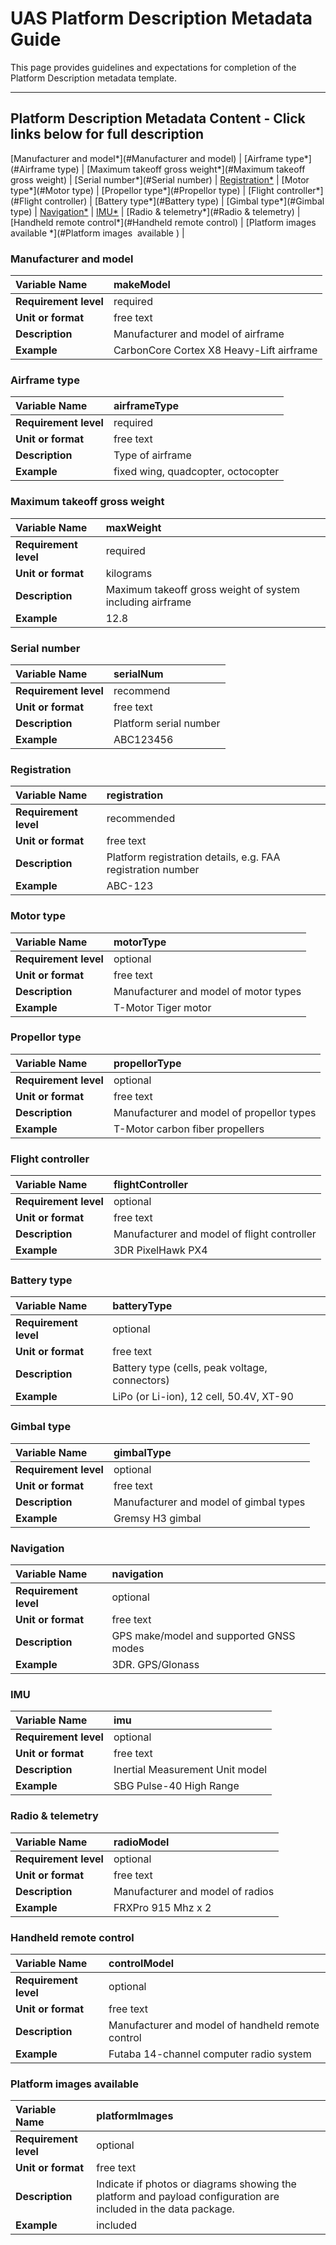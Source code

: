 # UAS Platform Description Metadata Guide

This page provides guidelines and expectations for completion of the Platform Description metadata template. 

---  
## Platform Description Metadata Content - Click links below for full description

[Manufacturer and model*](#Manufacturer and model) |
[Airframe type*](#Airframe type) |
[Maximum takeoff gross weight*](#Maximum takeoff gross weight) |
[Serial number*](#Serial number) |
[Registration*](#Registration) |
[Motor type*](#Motor type) |
[Propellor type*](#Propellor type) |
[Flight controller*](#Flight controller) |
[Battery type*](#Battery type) |
[Gimbal type*](#Gimbal type) |
[Navigation*](#Navigation) |
[IMU*](#IMU) |
[Radio & telemetry*](#Radio & telemetry) |
[Handheld remote control*](#Handheld remote control) |
[Platform images  available *](#Platform images  available ) |

### Manufacturer and model
|**Variable Name**|makeModel|
|:----------------------------------------------------|:----------------------------------------------------|
|**Requirement level**|required|
|**Unit or format**|free text|
|**Description**|Manufacturer and model of airframe|
|**Example**|CarbonCore Cortex X8 Heavy-Lift airframe|


### Airframe type
|**Variable Name**|airframeType|
|:----------------------------------------------------|:----------------------------------------------------|
|**Requirement level**|required|
|**Unit or format**|free text|
|**Description**|Type of airframe|
|**Example**|fixed wing, quadcopter, octocopter|


### Maximum takeoff gross weight
|**Variable Name**|maxWeight|
|:----------------------------------------------------|:----------------------------------------------------|
|**Requirement level**|required|
|**Unit or format**|kilograms|
|**Description**|Maximum takeoff gross weight of system including airframe|
|**Example**|12.8|


### Serial number
|**Variable Name**|serialNum|
|:----------------------------------------------------|:----------------------------------------------------|
|**Requirement level**|recommend|
|**Unit or format**|free text|
|**Description**|Platform serial number|
|**Example**|ABC123456|


### Registration
|**Variable Name**|registration|
|:----------------------------------------------------|:----------------------------------------------------|
|**Requirement level**|recommended|
|**Unit or format**|free text|
|**Description**|Platform registration details, e.g. FAA registration number|
|**Example**|ABC-123|


### Motor type
|**Variable Name**|motorType|
|:----------------------------------------------------|:----------------------------------------------------|
|**Requirement level**|optional|
|**Unit or format**|free text|
|**Description**|Manufacturer and model of motor types|
|**Example**|T-Motor Tiger motor|


### Propellor type
|**Variable Name**|propellorType|
|:----------------------------------------------------|:----------------------------------------------------|
|**Requirement level**|optional|
|**Unit or format**|free text|
|**Description**|Manufacturer and model of propellor types|
|**Example**|T-Motor carbon fiber propellers|


### Flight controller
|**Variable Name**|flightController|
|:----------------------------------------------------|:----------------------------------------------------|
|**Requirement level**|optional|
|**Unit or format**|free text|
|**Description**|Manufacturer and model of flight controller|
|**Example**|3DR PixelHawk PX4|


### Battery type
|**Variable Name**|batteryType|
|:----------------------------------------------------|:----------------------------------------------------|
|**Requirement level**|optional|
|**Unit or format**|free text|
|**Description**|Battery type (cells, peak voltage, connectors)|
|**Example**|LiPo (or Li-ion), 12 cell, 50.4V, XT-90|


### Gimbal type
|**Variable Name**|gimbalType|
|:----------------------------------------------------|:----------------------------------------------------|
|**Requirement level**|optional|
|**Unit or format**|free text|
|**Description**|Manufacturer and model of gimbal types|
|**Example**|Gremsy H3 gimbal|


### Navigation
|**Variable Name**|navigation|
|:----------------------------------------------------|:----------------------------------------------------|
|**Requirement level**|optional|
|**Unit or format**|free text|
|**Description**|GPS make/model and supported GNSS modes|
|**Example**|3DR. GPS/Glonass|


### IMU
|**Variable Name**|imu|
|:----------------------------------------------------|:----------------------------------------------------|
|**Requirement level**|optional|
|**Unit or format**|free text|
|**Description**|Inertial Measurement Unit model|
|**Example**|SBG Pulse-40 High Range|


### Radio & telemetry
|**Variable Name**|radioModel|
|:----------------------------------------------------|:----------------------------------------------------|
|**Requirement level**|optional|
|**Unit or format**|free text|
|**Description**|Manufacturer and model of radios|
|**Example**|FRXPro 915 Mhz x 2|


### Handheld remote control
|**Variable Name**|controlModel|
|:----------------------------------------------------|:----------------------------------------------------|
|**Requirement level**|optional|
|**Unit or format**|free text|
|**Description**|Manufacturer and model of handheld remote control|
|**Example**|Futaba 14-channel computer radio system|


### Platform images available
|**Variable Name**|platformImages|
|:----------------------------------------------------|:----------------------------------------------------|
|**Requirement level**|optional|
|**Unit or format**|free text|
|**Description**|Indicate if photos or diagrams showing the platform and payload configuration are included in the data package.|
|**Example**|included|
